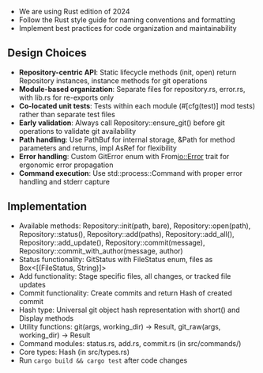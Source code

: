 - We are using Rust edition of 2024
- Follow the Rust style guide for naming conventions and formatting
- Implement best practices for code organization and maintainability

## Design Choices
- **Repository-centric API**: Static lifecycle methods (init, open) return Repository instances, instance methods for git operations
- **Module-based organization**: Separate files for repository.rs, error.rs, with lib.rs for re-exports only
- **Co-located unit tests**: Tests within each module (#[cfg(test)] mod tests) rather than separate test files
- **Early validation**: Always call Repository::ensure_git() before git operations to validate git availability
- **Path handling**: Use PathBuf for internal storage, &Path for method parameters and returns, impl AsRef<Path> for flexibility
- **Error handling**: Custom GitError enum with From<io::Error> trait for ergonomic error propagation
- **Command execution**: Use std::process::Command with proper error handling and stderr capture

## Implementation
- Available methods: Repository::init(path, bare), Repository::open(path), Repository::status(), Repository::add(paths), Repository::add_all(), Repository::add_update(), Repository::commit(message), Repository::commit_with_author(message, author)
- Status functionality: GitStatus with FileStatus enum, files as Box<[(FileStatus, String)]>
- Add functionality: Stage specific files, all changes, or tracked file updates
- Commit functionality: Create commits and return Hash of created commit
- Hash type: Universal git object hash representation with short() and Display methods
- Utility functions: git(args, working_dir) -> Result<String>, git_raw(args, working_dir) -> Result<Output>
- Command modules: status.rs, add.rs, commit.rs (in src/commands/)
- Core types: Hash (in src/types.rs)
- Run `cargo build && cargo test` after code changes
